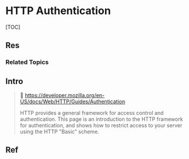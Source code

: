 # HTTP Authentication

[TOC]



## Res
### Related Topics



## Intro
> 🔗 https://developer.mozilla.org/en-US/docs/Web/HTTP/Guides/Authentication
> 
> HTTP provides a general framework for access control and authentication. This page is an introduction to the HTTP framework for authentication, and shows how to restrict access to your server using the HTTP "Basic" scheme.



## Ref
[ "Basic Authentication" in Five Minutes | OktaDev - Youtube]: https://youtu.be/rhi1eIjSbvk?si=9OI5sKXIJP0svBsH
